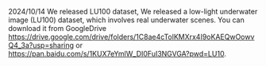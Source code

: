 2024/10/14 We released LU100 dataset, We released a low-light underwater image (LU100) dataset, which involves real underwater scenes. You can download it from GoogleDrive https://drive.google.com/drive/folders/1C8ae4cTolKMXrx4I9oKAEQwOowvQ4_3a?usp=sharing or https://pan.baidu.com/s/1KUX7eYmlW_DI0FuI3NGVGA?pwd=LU10.
